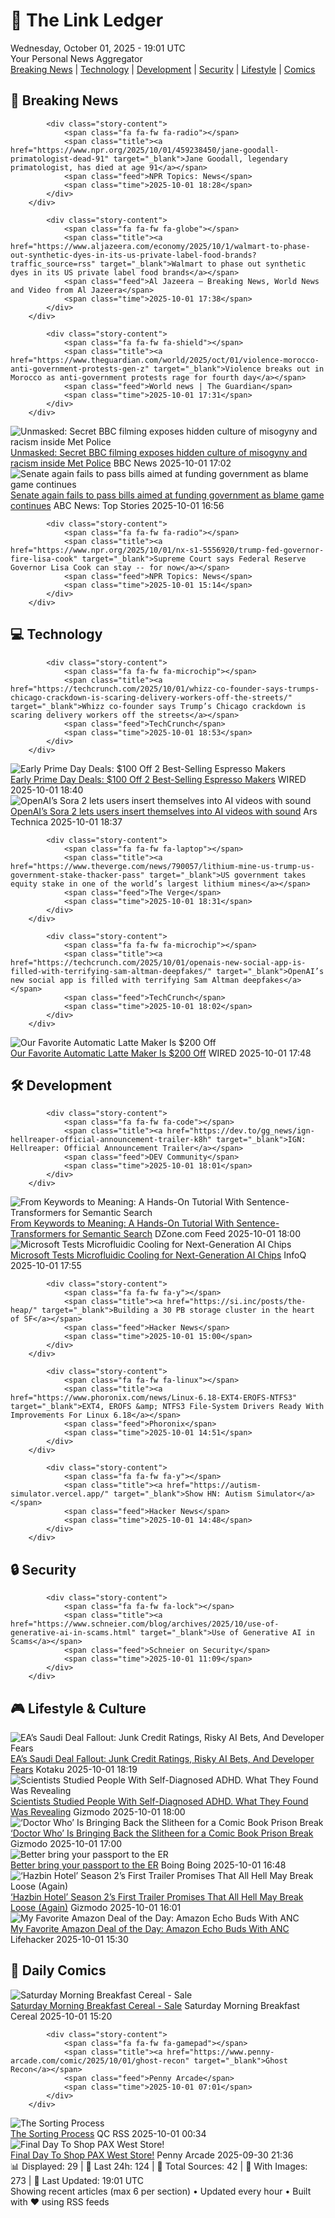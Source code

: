 <!-- Processing 54 RSS feeds at 2025-10-01 19:01:36 UTC -->
<!-- Processing: XKCD -->
<!-- Processing: Saturday Morning Breakfast Cereal -->
<!-- Processing: Penny Arcade -->
<!-- Processing: Poorly Drawn Lines -->
<!-- Processing: Dilbert -->
<!-- Processing: Questionable Content -->
<!-- Processing: CNN Breaking News -->
<!-- Processing: BBC Breaking News -->
<!-- Processing: NPR News -->
<!-- Processing: CBC News -->
<!-- Error processing https://rss.cbc.ca/lineup/topstories.xml: The read operation timed out -->
<!-- Processing: Reuters Top News -->
<!-- Processing: ABC News Breaking -->
<!-- Processing: Guardian World News -->
<!-- Processing: TechCrunch -->
<!-- Processing: The Verge -->
<!-- Processing: Ars Technica -->
<!-- Processing: WIRED -->
<!-- Processing: Lobsters Python -->
<!-- Processing: Linux.com -->
<!-- Processing: Red Hat Blog -->
<!-- Processing: InfoQ -->
<!-- Processing: DZone -->
<!-- Processing: Martin Fowler -->
<!-- Processing: Kotaku -->
<!-- Processing: Krebs on Security -->
<!-- Processing: Schneier on Security -->
<!-- Generated 10 new posts out of 26 feeds processed -->
<div class="newspaper-header">
    <h1 class="newspaper-title">📰 The Link Ledger</h1>
    <div class="newspaper-date">Wednesday, October 01, 2025 - 19:01 UTC</div>
    <div class="newspaper-subtitle">Your Personal News Aggregator</div>
</div>

<div class="newspaper-nav">
    <a href="#breaking">Breaking News</a> |
    <a href="#tech">Technology</a> |
    <a href="#dev">Development</a> |
    <a href="#security">Security</a> |
    <a href="#lifestyle">Lifestyle</a> |
    <a href="#webcomics">Comics</a>
</div>

<div class="news-section breaking-news" id="breaking">
<h2 class="section-header">🚨 Breaking News</h2>
<div class="stories-container">
<div class="story">
            
            <div class="story-content">
                <span class="fa fa-fw fa-radio"></span>
                <span class="title"><a href="https://www.npr.org/2025/10/01/459238450/jane-goodall-primatologist-dead-91" target="_blank">Jane Goodall, legendary primatologist, has died at age 91</a></span>
                <span class="feed">NPR Topics: News</span>
                <span class="time">2025-10-01 18:28</span>
            </div>
        </div>
<div class="story">
            
            <div class="story-content">
                <span class="fa fa-fw fa-globe"></span>
                <span class="title"><a href="https://www.aljazeera.com/economy/2025/10/1/walmart-to-phase-out-synthetic-dyes-in-its-us-private-label-food-brands?traffic_source=rss" target="_blank">Walmart to phase out synthetic dyes in its US private label food brands</a></span>
                <span class="feed">Al Jazeera – Breaking News, World News and Video from Al Jazeera</span>
                <span class="time">2025-10-01 17:38</span>
            </div>
        </div>
<div class="story">
            
            <div class="story-content">
                <span class="fa fa-fw fa-shield"></span>
                <span class="title"><a href="https://www.theguardian.com/world/2025/oct/01/violence-morocco-anti-government-protests-gen-z" target="_blank">Violence breaks out in Morocco as anti-government protests rage for fourth day</a></span>
                <span class="feed">World news | The Guardian</span>
                <span class="time">2025-10-01 17:31</span>
            </div>
        </div>
<div class="story">
            <img src="https://ichef.bbci.co.uk/ace/standard/240/cpsprodpb/9468/live/a737deb0-9ed3-11f0-928c-71dbb8619e94.jpg" alt="Unmasked: Secret BBC filming exposes hidden culture of misogyny and racism inside Met Police" class="story-image" loading="lazy" onerror="this.style.display='none'">
            <div class="story-content">
                <span class="fa fa-fw fa-flag"></span>
                <span class="title"><a href="https://www.bbc.com/news/articles/cvgq06d44jyo?at_medium=RSS&at_campaign=rss" target="_blank">Unmasked: Secret BBC filming exposes hidden culture of misogyny and racism inside Met Police</a></span>
                <span class="feed">BBC News</span>
                <span class="time">2025-10-01 17:02</span>
            </div>
        </div>
<div class="story">
            <img src="https://s.abcnews.com/images/US/shutdown-9-gty-gmh-251001_1759328383682_hpMain_4x3t_384.jpg" alt="Senate again fails to pass bills aimed at funding government as blame game continues" class="story-image" loading="lazy" onerror="this.style.display='none'">
            <div class="story-content">
                <span class="fa fa-fw fa-tv"></span>
                <span class="title"><a href="https://abcnews.go.com/Politics/senate-vote-bills-aimed-funding-government-blame-game/story?id=126115015" target="_blank">Senate again fails to pass bills aimed at funding government as blame game continues</a></span>
                <span class="feed">ABC News: Top Stories</span>
                <span class="time">2025-10-01 16:56</span>
            </div>
        </div>
<div class="story">
            
            <div class="story-content">
                <span class="fa fa-fw fa-radio"></span>
                <span class="title"><a href="https://www.npr.org/2025/10/01/nx-s1-5556920/trump-fed-governor-fire-lisa-cook" target="_blank">Supreme Court says Federal Reserve Governor Lisa Cook can stay -- for now</a></span>
                <span class="feed">NPR Topics: News</span>
                <span class="time">2025-10-01 15:14</span>
            </div>
        </div>
</div>
</div>
<div class="news-section tech-news" id="tech">
<h2 class="section-header">💻 Technology</h2>
<div class="stories-container">
<div class="story">
            
            <div class="story-content">
                <span class="fa fa-fw fa-microchip"></span>
                <span class="title"><a href="https://techcrunch.com/2025/10/01/whizz-co-founder-says-trumps-chicago-crackdown-is-scaring-delivery-workers-off-the-streets/" target="_blank">Whizz co-founder says Trump’s Chicago crackdown is scaring delivery workers off the streets</a></span>
                <span class="feed">TechCrunch</span>
                <span class="time">2025-10-01 18:53</span>
            </div>
        </div>
<div class="story">
            <img src="https://media.wired.com/photos/677ee1ad567f132eb9e5f851/master/pass/Ninja-Luxe-Cafe-Premier-Series-Espresso-Machine-Drip-Coffee-Maker-and-Cold-Brew-Machine-Abstract-Background-012025-SOURCE-Ninja.jpg" alt="Early Prime Day Deals: $100 Off 2 Best-Selling Espresso Makers" class="story-image" loading="lazy" onerror="this.style.display='none'">
            <div class="story-content">
                <span class="fa fa-fw fa-bolt"></span>
                <span class="title"><a href="https://www.wired.com/story/barista-express-ninja-cafe-luxe-early-prime-day-deals/" target="_blank">Early Prime Day Deals: $100 Off 2 Best-Selling Espresso Makers</a></span>
                <span class="feed">WIRED</span>
                <span class="time">2025-10-01 18:40</span>
            </div>
        </div>
<div class="story">
            <img src="https://cdn.arstechnica.net/wp-content/uploads/2025/10/fake_altman-500x500.jpg" alt="OpenAI’s Sora 2 lets users insert themselves into AI videos with sound" class="story-image" loading="lazy" onerror="this.style.display='none'">
            <div class="story-content">
                <span class="fa fa-fw fa-cog"></span>
                <span class="title"><a href="https://arstechnica.com/ai/2025/10/openais-sora-2-lets-users-insert-themselves-into-ai-videos-with-sound/" target="_blank">OpenAI’s Sora 2 lets users insert themselves into AI videos with sound</a></span>
                <span class="feed">Ars Technica</span>
                <span class="time">2025-10-01 18:37</span>
            </div>
        </div>
<div class="story">
            
            <div class="story-content">
                <span class="fa fa-fw fa-laptop"></span>
                <span class="title"><a href="https://www.theverge.com/news/790057/lithium-mine-us-trump-us-government-stake-thacker-pass" target="_blank">US government takes equity stake in one of the world’s largest lithium mines</a></span>
                <span class="feed">The Verge</span>
                <span class="time">2025-10-01 18:31</span>
            </div>
        </div>
<div class="story">
            
            <div class="story-content">
                <span class="fa fa-fw fa-microchip"></span>
                <span class="title"><a href="https://techcrunch.com/2025/10/01/openais-new-social-app-is-filled-with-terrifying-sam-altman-deepfakes/" target="_blank">OpenAI’s new social app is filled with terrifying Sam Altman deepfakes</a></span>
                <span class="feed">TechCrunch</span>
                <span class="time">2025-10-01 18:02</span>
            </div>
        </div>
<div class="story">
            <img src="https://media.wired.com/photos/68dd659968c3f0971c2b91b8/master/pass/Save%20$200%20on%20Our%20Favorite%20Automatic%20Latte%20Maker.png" alt="Our Favorite Automatic Latte Maker Is $200 Off" class="story-image" loading="lazy" onerror="this.style.display='none'">
            <div class="story-content">
                <span class="fa fa-fw fa-bolt"></span>
                <span class="title"><a href="https://www.wired.com/story/delonghi-rivelia-deal-1025/" target="_blank">Our Favorite Automatic Latte Maker Is $200 Off</a></span>
                <span class="feed">WIRED</span>
                <span class="time">2025-10-01 17:48</span>
            </div>
        </div>
</div>
</div>
<div class="news-section dev-news" id="dev">
<h2 class="section-header">🛠️ Development</h2>
<div class="stories-container">
<div class="story">
            
            <div class="story-content">
                <span class="fa fa-fw fa-code"></span>
                <span class="title"><a href="https://dev.to/gg_news/ign-hellreaper-official-announcement-trailer-k8h" target="_blank">IGN: Hellreaper: Official Announcement Trailer</a></span>
                <span class="feed">DEV Community</span>
                <span class="time">2025-10-01 18:01</span>
            </div>
        </div>
<div class="story">
            <img src="https://dz2cdn1.dzone.com/thumbnail?fid=18669319&w=600" alt="From Keywords to Meaning: A Hands-On Tutorial With Sentence-Transformers for Semantic Search" class="story-image" loading="lazy" onerror="this.style.display='none'">
            <div class="story-content">
                <span class="fa fa-fw fa-newspaper"></span>
                <span class="title"><a href="https://dzone.com/articles/sentence-transformers-semantic-search-tutorial" target="_blank">From Keywords to Meaning: A Hands-On Tutorial With Sentence-Transformers for Semantic Search</a></span>
                <span class="feed">DZone.com Feed</span>
                <span class="time">2025-10-01 18:00</span>
            </div>
        </div>
<div class="story">
            <img src="https://res.infoq.com/news/2025/10/microsoft-ai-chips/en/headerimage/generatedHeaderImage-1759340332590.jpg" alt="Microsoft Tests Microfluidic Cooling for Next-Generation AI Chips" class="story-image" loading="lazy" onerror="this.style.display='none'">
            <div class="story-content">
                <span class="fa fa-fw fa-info-circle"></span>
                <span class="title"><a href="https://www.infoq.com/news/2025/10/microsoft-ai-chips/?utm_campaign=infoq_content&utm_source=infoq&utm_medium=feed&utm_term=global" target="_blank">Microsoft Tests Microfluidic Cooling for Next-Generation AI Chips</a></span>
                <span class="feed">InfoQ</span>
                <span class="time">2025-10-01 17:55</span>
            </div>
        </div>
<div class="story">
            
            <div class="story-content">
                <span class="fa fa-fw fa-y"></span>
                <span class="title"><a href="https://si.inc/posts/the-heap/" target="_blank">Building a 30 PB storage cluster in the heart of SF</a></span>
                <span class="feed">Hacker News</span>
                <span class="time">2025-10-01 15:00</span>
            </div>
        </div>
<div class="story">
            
            <div class="story-content">
                <span class="fa fa-fw fa-linux"></span>
                <span class="title"><a href="https://www.phoronix.com/news/Linux-6.18-EXT4-EROFS-NTFS3" target="_blank">EXT4, EROFS &amp; NTFS3 File-System Drivers Ready With Improvements For Linux 6.18</a></span>
                <span class="feed">Phoronix</span>
                <span class="time">2025-10-01 14:51</span>
            </div>
        </div>
<div class="story">
            
            <div class="story-content">
                <span class="fa fa-fw fa-y"></span>
                <span class="title"><a href="https://autism-simulator.vercel.app/" target="_blank">Show HN: Autism Simulator</a></span>
                <span class="feed">Hacker News</span>
                <span class="time">2025-10-01 14:48</span>
            </div>
        </div>
</div>
</div>
<div class="news-section security-news" id="security">
<h2 class="section-header">🔒 Security</h2>
<div class="stories-container">
<div class="story">
            
            <div class="story-content">
                <span class="fa fa-fw fa-lock"></span>
                <span class="title"><a href="https://www.schneier.com/blog/archives/2025/10/use-of-generative-ai-in-scams.html" target="_blank">Use of Generative AI in Scams</a></span>
                <span class="feed">Schneier on Security</span>
                <span class="time">2025-10-01 11:09</span>
            </div>
        </div>
</div>
</div>
<div class="news-section lifestyle-news" id="lifestyle">
<h2 class="section-header">🎮 Lifestyle & Culture</h2>
<div class="stories-container">
<div class="story">
            <img src="https://kotaku.com/app/uploads/2022/04/1dc6a08d7cbf9c26f138f24d0eedf7b6.jpg" alt="EA’s Saudi Deal Fallout: Junk Credit Ratings, Risky AI Bets, And Developer Fears" class="story-image" loading="lazy" onerror="this.style.display='none'">
            <div class="story-content">
                <span class="fa fa-fw fa-gamepad"></span>
                <span class="title"><a href="https://kotaku.com/ea-saudi-bioware-ai-lgbtq-debt-junk-bond-2000630647" target="_blank">EA’s Saudi Deal Fallout: Junk Credit Ratings, Risky AI Bets, And Developer Fears</a></span>
                <span class="feed">Kotaku</span>
                <span class="time">2025-10-01 18:19</span>
            </div>
        </div>
<div class="story">
            <img src="https://gizmodo.com/app/uploads/2025/10/reddit-adhd-1280x827.jpg" alt="Scientists Studied People With Self-Diagnosed ADHD. What They Found Was Revealing" class="story-image" loading="lazy" onerror="this.style.display='none'">
            <div class="story-content">
                <span class="fa fa-fw fa-computer"></span>
                <span class="title"><a href="https://gizmodo.com/scientists-studied-people-with-self-diagnosed-adhd-what-they-found-was-revealing-2000666179" target="_blank">Scientists Studied People With Self-Diagnosed ADHD. What They Found Was Revealing</a></span>
                <span class="feed">Gizmodo</span>
                <span class="time">2025-10-01 18:00</span>
            </div>
        </div>
<div class="story">
            <img src="https://gizmodo.com/app/uploads/2025/10/Doctor-Who-the-Prison-Paradox-Preview-Titan-Comics-1280x853.jpg" alt="‘Doctor Who’ Is Bringing Back the Slitheen for a Comic Book Prison Break" class="story-image" loading="lazy" onerror="this.style.display='none'">
            <div class="story-content">
                <span class="fa fa-fw fa-computer"></span>
                <span class="title"><a href="https://gizmodo.com/doctor-who-prison-paradox-preview-15th-doctor-belindra-slitheen-2000666217" target="_blank">‘Doctor Who’ Is Bringing Back the Slitheen for a Comic Book Prison Break</a></span>
                <span class="feed">Gizmodo</span>
                <span class="time">2025-10-01 17:00</span>
            </div>
        </div>
<div class="story">
            <img src="https://i0.wp.com/boingboing.net/wp-content/uploads/2025/08/vance.jpg?fit=1200%2C839&amp;quality=60&amp;ssl=1" alt="Better bring your passport to the ER" class="story-image" loading="lazy" onerror="this.style.display='none'">
            <div class="story-content">
                <span class="fa fa-fw fa-arrow-right"></span>
                <span class="title"><a href="https://boingboing.net/2025/10/01/better-bring-your-passport-to-the-er.html" target="_blank">Better bring your passport to the ER</a></span>
                <span class="feed">Boing Boing</span>
                <span class="time">2025-10-01 16:48</span>
            </div>
        </div>
<div class="story">
            <img src="https://gizmodo.com/app/uploads/2025/09/hazbin-hotel-prime-1280x853.jpg" alt="‘Hazbin Hotel’ Season 2’s First Trailer Promises That All Hell May Break Loose (Again)" class="story-image" loading="lazy" onerror="this.style.display='none'">
            <div class="story-content">
                <span class="fa fa-fw fa-computer"></span>
                <span class="title"><a href="https://gizmodo.com/hazbin-hotel-season-2-trailer-release-date-amazon-2000665948" target="_blank">‘Hazbin Hotel’ Season 2’s First Trailer Promises That All Hell May Break Loose (Again)</a></span>
                <span class="feed">Gizmodo</span>
                <span class="time">2025-10-01 16:01</span>
            </div>
        </div>
<div class="story">
            <img src="https://lifehacker.com/imagery/articles/01J91V9WSXF1X99T9EVZV5SGWX/hero-image.png" alt="My Favorite Amazon Deal of the Day: Amazon Echo Buds With ANC" class="story-image" loading="lazy" onerror="this.style.display='none'">
            <div class="story-content">
                <span class="fa fa-fw fa-life-ring"></span>
                <span class="title"><a href="https://lifehacker.com/tech/my-favorite-amazon-deal-of-the-day-amazon-echo-buds-with-anc?utm_medium=RSS" target="_blank">My Favorite Amazon Deal of the Day: Amazon Echo Buds With ANC</a></span>
                <span class="feed">Lifehacker</span>
                <span class="time">2025-10-01 15:30</span>
            </div>
        </div>
</div>
</div>
<div class="news-section webcomics-section" id="webcomics">
<h2 class="section-header">🎨 Daily Comics</h2>
<div class="stories-container">
<div class="story">
            <img src="https://www.smbc-comics.com/comics/1758853017-20251001.png" alt="Saturday Morning Breakfast Cereal - Sale" class="story-image" loading="lazy" onerror="this.style.display='none'">
            <div class="story-content">
                <span class="fa fa-fw fa-smile"></span>
                <span class="title"><a href="https://www.smbc-comics.com/comic/sale-2" target="_blank">Saturday Morning Breakfast Cereal - Sale</a></span>
                <span class="feed">Saturday Morning Breakfast Cereal</span>
                <span class="time">2025-10-01 15:20</span>
            </div>
        </div>
<div class="story">
            
            <div class="story-content">
                <span class="fa fa-fw fa-gamepad"></span>
                <span class="title"><a href="https://www.penny-arcade.com/comic/2025/10/01/ghost-recon" target="_blank">Ghost Recon</a></span>
                <span class="feed">Penny Arcade</span>
                <span class="time">2025-10-01 07:01</span>
            </div>
        </div>
<div class="story">
            <img src="http://www.questionablecontent.net/comics/5669.png" alt="The Sorting Process" class="story-image" loading="lazy" onerror="this.style.display='none'">
            <div class="story-content">
                <span class="fa fa-fw fa-music"></span>
                <span class="title"><a href="http://questionablecontent.net/view.php?comic=5669" target="_blank">The Sorting Process</a></span>
                <span class="feed">QC RSS</span>
                <span class="time">2025-10-01 00:34</span>
            </div>
        </div>
<div class="story">
            <img src="https://cdn.shopify.com/s/files/1/0042/9942/files/pax_west_2025_collection_hero_desktop.png" alt="Final Day To Shop PAX West Store!" class="story-image" loading="lazy" onerror="this.style.display='none'">
            <div class="story-content">
                <span class="fa fa-fw fa-gamepad"></span>
                <span class="title"><a href="https://www.penny-arcade.com/news/post/2025/09/30/final-day-to-shop-pax-west-store" target="_blank">Final Day To Shop PAX West Store!</a></span>
                <span class="feed">Penny Arcade</span>
                <span class="time">2025-09-30 21:36</span>
            </div>
        </div>
</div>
</div>

<div class="newspaper-footer">
    <div class="stats">
        📊 Displayed: 29 | 📅 Last 24h: 124 | 📡 Total Sources: 42 | 📸 With Images: 273 |
        🔄 Last Updated: 19:01 UTC
    </div>
    <div class="footer-note">
        Showing recent articles (max 6 per section) • Updated every hour • Built with ❤️ using RSS feeds
    </div>
</div>
